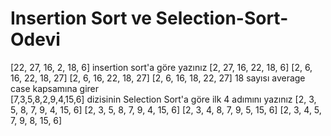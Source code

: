 # Insertion Sort ve Selection-Sort-Odevi 
[22, 27, 16, 2, 18, 6] 
insertion sort'a göre yazınız
[2, 27, 16, 22, 18, 6]
[2, 6, 16, 22, 18, 27]
[2, 6, 16, 22, 18, 27]
[2, 6, 16, 18, 22, 27]
18 sayısı average case kapsamına girer       
 [7,3,5,8,2,9,4,15,6] 
 dizisinin Selection Sort'a göre ilk 4 adımını yazınız
 [2, 3, 5, 8, 7, 9, 4, 15, 6] 
 [2, 3, 5, 8, 7, 9, 4, 15, 6] 
 [2, 3, 4, 8, 7, 9, 5, 15, 6] 
 [2, 3, 4, 5, 7, 9, 8, 15, 6] 

